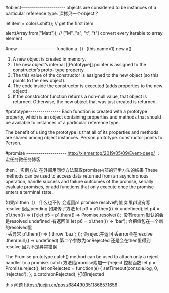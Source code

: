 
#object----------------------
 objects are considered to be instances of a particular reference type.
 深拷贝一个object？
 
 
 let item = colors.shift(); // get the first item

 alert(Array.from("Matt")); // ["M", "a", "t", "t"] convert every iterable to array element
 
 #new-------------------
function a（）{this.name=1}
 new a()
 1. A new object is created in memory.
2. The new object’s internal [[Prototype]] pointer is assigned to the constructor’s proto-
type property.
3. The this value of the constructor is assigned to the new object (so this points to the
new object).
4. The code inside the constructor is executed (adds properties to the new object).
5. If the constructor function returns a non-null value, that object is returned. Otherwise, the new object that was just created is returned.



 #prototype----------------
 Each function is created with a prototype property, which is an object containing properties and methods that should be available to instances of a particular reference type.

The benefit of using the prototype is that all of its properties and methods are shared among object instances. 
 Person.prototype. constructor points to Person. 
 
 
 #promise --------------------
 http://xiamer.top/2019/05/09/Event-deep/  ：宏任务微任务博客
 
 then： 实例方法  在外部用同步方法获取promise内部的异步方法的结果
  These methods can be used to access data returned from an asynchronous operation, handle success and failure outcomes of the promise, serially evaluate promises, or add functions that only execute once the promise enters a terminal state.
  
  如果p1.then（） 什么也不传 会返回p1 promise resolve的值     如果p1没有写resolve 返回pending
  如果传了方法 let p3 = p1.then(() => undefined);let p4 = p1.then(() => {});let p5 = p1.then(() => Promise.resolve());
    ·没有return   默认的会是resolved undefined   ·有返回值  let p6 = p1.then(() => 'bar'); 会把值包在一个新的resolved里  
    · 丢异常 p1.then(() => { throw 'baz'; }); 会reject并返回 丢error会在resolve
  .then(null,() => undefined) 第二个参数为onRejected  还是会在then里得到resolve 因为不是异常错误
  
  The Promise.prototype.catch() method can be used to attach only a reject handler to a promise.
 catch 方法给promise附加一个reject 控制函数
 let p = Promise.reject();
let onRejected = function(e) {
setTimeout(console.log, 0, 'rejected'); };
p.catch(onRejected);  打印rejected

 
 this 问题 https://juejin.cn/post/6844903511868571656

